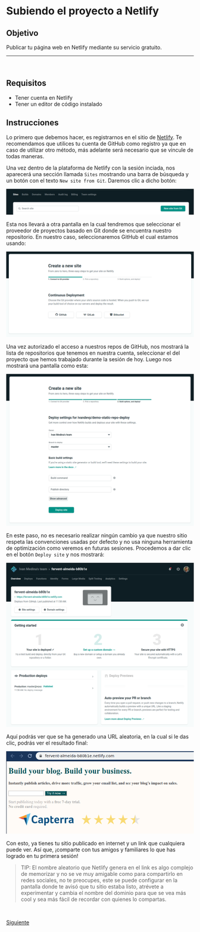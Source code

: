 # Subiendo el proyecto a Netlify

## Objetivo

Publicar tu página web en Netlify mediante su servicio gratuito.

---
<br/>

## Requisitos
- Tener cuenta en Netlify
- Tener un editor de código instalado

## Instrucciones

Lo primero que debemos hacer, es registrarnos en el sitio de [Netlify](https://www.netlify.com/).
Te recomendamos que utilices tu cuenta de GitHub como registro ya que en caso de
utilizar otro método, más adelante será necesario que se vincule de todas maneras.

Una vez dentro de la plataforma de Netlify con la sesión inciada, nos aparecerá
una sección llamada `Sites` mostrando una barra de búsqueda y un botón con el
texto `New site from Git`. Daremos clic a dicho botón:

![Paso 1 - Crear un sitio desde Git](../assets/step-1.png)

Esta nos llevará a otra pantalla en la cual tendremos que seleccionar el
proveedor de proyectos basado en Git donde se encuentra nuestro repositorio.
En nuestro caso, seleccionaremos GitHub el cual estamos usando:

![Paso 2 - Seleccionar Github](../assets/step-2.png)

Una vez autorizado el acceso a nuestros repos de GitHub, nos mostrará la lista
de repositorios que tenemos en nuestra cuenta, seleccionar el del proyecto que
hemos trabajado durante la sesión de hoy. Luego nos mostrará una pantalla como
esta:

![Paso 3 - Configuración de deploy](../assets/step-3.png)

En este paso, no es necesario realizar ningún cambio ya que nuestro sitio
respeta las convenciones usadas por defecto y no usa ninguna herramienta de
optimización como veremos en futuras sesiones. Procedemos a dar clic en el botón
`Deploy site` y nos mostrará:

![Paso 4 - Sitio desplegado](../assets/step-4.png)

Aquí podrás ver que se ha generado una URL aleatoria, en la cual si le das clic,
podrás ver el resultado final:

![Paso 5 - Resultado final](../assets/step-5.png)

Con esto, ya tienes tu sitio publicado en internet y un link que cualquiera
puede ver. Así que, ¡comparte con tus amigos y familiares lo que has logrado en
tu primera sesión!

> TIP: El nombre aleatorio que Netlify genera en el link es algo complejo de
> memorizar y no se ve muy amigable como para compartirlo en redes sociales,
> no te preocupes, este se puede configurar en la pantalla donde te avisó que
> tu sitio estaba listo, atrévete a experimentar y cambia el nombre del dominio
> para que se vea más cool y sea más fácil de recordar con quienes lo compartas.


 <br/>

[Siguiente](../reto-06/README.md)